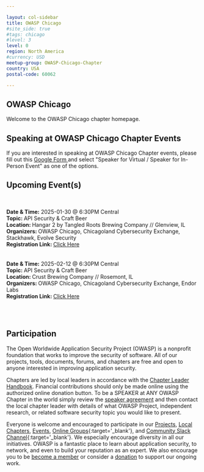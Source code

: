 ```yaml
---

layout: col-sidebar
title: OWASP Chicago
#site_side: true
#tags: chicago
#level: 3
level: 0
region: North America
#currency: USD
meetup-group: OWASP-Chicago-Chapter
country: USA
postal-code: 60062

---
```

<!-- rebuild -->

## OWASP Chicago
Welcome to the OWASP Chicago chapter homepage. 

Speaking at OWASP Chicago Chapter Events
---------------------------------------

If you are interested in speaking at OWASP Chicago Chapter events, please fill out this <a href="https://docs.google.com/forms/d/e/1FAIpQLSfQwUXa-0Bviph4FcJgBcORy2N5_YZ10nutn9G3mdjaq3-gOA/viewform?usp=header"> Google Form </a> and select "Speaker for Virtual / Speaker for In-Person Event" as one of the options. 



Upcoming Event(s)
---------------------
<!-- {% include chapter_events.html group=page.meetup-group %} -->
<br />

<b>Date & Time:</b> 2025-01-30 @ 6:30PM Central <br/>
<b>Topic: </b> API Security & Craft Beer <br/>
<b>Location: </b> Hangar 2 by Tangled Roots Brewing Company // Glenview, IL <br/>
<b>Organizers: </b> OWASP Chicago, Chicagoland Cybersecurity Exchange, Stackhawk, Evolve Security <br/>
<b>Registration Link: </b> <a href="https://www.meetup.com/chicagoland-cybersecurity-exchange/events/305024959"> Click Here </a> <br/>
<br/><br/>
<b>Date & Time:</b> 2025-02-12 @ 6:30PM Central <br/>
<b>Topic: </b> API Security & Craft Beer <br/>
<b>Location: </b> Crust Brewing Company // Rosemont, IL <br/>
<b>Organizers: </b> OWASP Chicago, Chicagoland Cybersecurity Exchange, Endor Labs <br/>
<b>Registration Link: </b> <a href="https://www.meetup.com/chicagoland-cybersecurity-exchange/events/305653740"> Click Here </a> <br/>

<br/><br/>

<!--
OWASP Chicago Chapter meetings are posted on our <a href="https://www.meetup.com/OWASP-Chicago-Chapter">MeetUp Page</a>

Video Recordings of Past Events
--------------------------------
Coming soon!

Updates on Social Media and Mailing List
---------------------
-->

## Participation
The Open Worldwide Application Security Project (OWASP) is a nonprofit foundation that works to improve the security of software. All of our projects, tools, documents, forums, and chapters are free and open to anyone interested in improving application security. 

Chapters are led by local leaders in accordance with the [Chapter Leader Handbook](/www-policy/rules-of-procedure/chapter-handbook). Financial contributions should only be made online using the authorized online donation button. To be a SPEAKER at ANY OWASP Chapter in the world simply review the [speaker agreement](/www-policy/speaker-agreement) and then contact the local chapter leader with details of what OWASP Project, independent research, or related software security topic you would like to present.

Everyone is welcome and encouraged to participate in our [Projects](/projects), [Local Chapters](/chapters), [Events](/events), [Online Groups](https://groups.google.com/a/owasp.com/){:target='_blank'}, and [Community Slack Channel](https://owasp.slack.com/){:target='_blank'}. We especially encourage diversity in all our initiatives. OWASP is a fantastic place to learn about application security, to network, and even to build your reputation as an expert. We also encourage you to be [become a member](/membership) or consider a [donation](/donate) to support our ongoing work.
